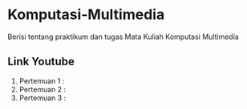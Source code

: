 # Komputasi-Multimedia
Berisi tentang praktikum dan tugas Mata Kuliah Komputasi Multimedia

## Link Youtube
1. Pertemuan 1 :
2. Pertemuan 2 : 
3. Pertemuan 3 :


